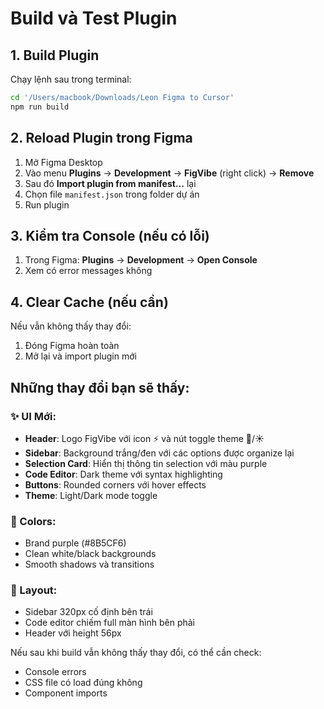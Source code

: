 # Build và Test Plugin

## 1. Build Plugin

Chạy lệnh sau trong terminal:

```bash
cd '/Users/macbook/Downloads/Leon Figma to Cursor'
npm run build
```

## 2. Reload Plugin trong Figma

1. Mở Figma Desktop
2. Vào menu **Plugins** → **Development** → **FigVibe** (right click) → **Remove**
3. Sau đó **Import plugin from manifest...** lại
4. Chọn file `manifest.json` trong folder dự án
5. Run plugin

## 3. Kiểm tra Console (nếu có lỗi)

1. Trong Figma: **Plugins** → **Development** → **Open Console**
2. Xem có error messages không

## 4. Clear Cache (nếu cần)

Nếu vẫn không thấy thay đổi:

1. Đóng Figma hoàn toàn
2. Mở lại và import plugin mới

## Những thay đổi bạn sẽ thấy:

### ✨ UI Mới:

- **Header**: Logo FigVibe với icon ⚡ và nút toggle theme 🌙/☀️
- **Sidebar**: Background trắng/đen với các options được organize lại
- **Selection Card**: Hiển thị thông tin selection với màu purple
- **Code Editor**: Dark theme với syntax highlighting
- **Buttons**: Rounded corners với hover effects
- **Theme**: Light/Dark mode toggle

### 🎨 Colors:

- Brand purple (#8B5CF6)
- Clean white/black backgrounds
- Smooth shadows và transitions

### 📐 Layout:

- Sidebar 320px cố định bên trái
- Code editor chiếm full màn hình bên phải
- Header với height 56px

Nếu sau khi build vẫn không thấy thay đổi, có thể cần check:

- Console errors
- CSS file có load đúng không
- Component imports
